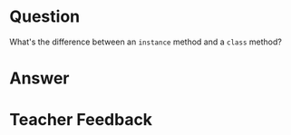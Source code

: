 # Question

What's the difference between an `instance` method and a `class` method?

# Answer


# Teacher Feedback